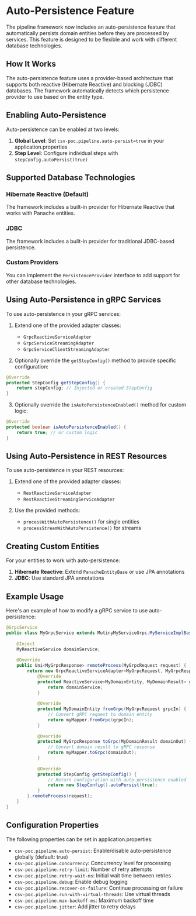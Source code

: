 # Auto-Persistence Feature

The pipeline framework now includes an auto-persistence feature that automatically persists domain entities before they are processed by services. This feature is designed to be flexible and work with different database technologies.

## How It Works

The auto-persistence feature uses a provider-based architecture that supports both reactive (Hibernate Reactive) and blocking (JDBC) databases. The framework automatically detects which persistence provider to use based on the entity type.

## Enabling Auto-Persistence

Auto-persistence can be enabled at two levels:

1. **Global Level**: Set `csv-poc.pipeline.auto-persist=true` in your application.properties
2. **Step Level**: Configure individual steps with `stepConfig.autoPersist(true)`

## Supported Database Technologies

### Hibernate Reactive (Default)
The framework includes a built-in provider for Hibernate Reactive that works with Panache entities.

### JDBC
The framework includes a built-in provider for traditional JDBC-based persistence.

### Custom Providers
You can implement the `PersistenceProvider` interface to add support for other database technologies.

## Using Auto-Persistence in gRPC Services

To use auto-persistence in your gRPC services:

1. Extend one of the provided adapter classes:
   - `GrpcReactiveServiceAdapter`
   - `GrpcServiceStreamingAdapter`
   - `GrpcServiceClientStreamingAdapter`

2. Optionally override the `getStepConfig()` method to provide specific configuration:

```java
@Override
protected StepConfig getStepConfig() {
    return stepConfig; // Injected or created StepConfig
}
```

3. Optionally override the `isAutoPersistenceEnabled()` method for custom logic:

```java
@Override
protected boolean isAutoPersistenceEnabled() {
    return true; // or custom logic
}
```

## Using Auto-Persistence in REST Resources

To use auto-persistence in your REST resources:

1. Extend one of the provided adapter classes:
   - `RestReactiveServiceAdapter`
   - `RestReactiveStreamingServiceAdapter`

2. Use the provided methods:
   - `processWithAutoPersistence()` for single entities
   - `processStreamWithAutoPersistence()` for streams

## Creating Custom Entities

For your entities to work with auto-persistence:

1. **Hibernate Reactive**: Extend `PanacheEntityBase` or use JPA annotations
2. **JDBC**: Use standard JPA annotations

## Example Usage

Here's an example of how to modify a gRPC service to use auto-persistence:

```java
@GrpcService
public class MyGrpcService extends MutinyMyServiceGrpc.MyServiceImplBase {
    
    @Inject
    MyReactiveService domainService;
    
    @Override
    public Uni<MyGrpcResponse> remoteProcess(MyGrpcRequest request) {
        return new GrpcReactiveServiceAdapter<MyGrpcRequest, MyGrpcResponse, MyDomainEntity, MyDomainResult>() {
            @Override
            protected ReactiveService<MyDomainEntity, MyDomainResult> getService() {
                return domainService;
            }
            
            @Override
            protected MyDomainEntity fromGrpc(MyGrpcRequest grpcIn) {
                // Convert gRPC request to domain entity
                return myMapper.fromGrpc(grpcIn);
            }
            
            @Override
            protected MyGrpcResponse toGrpc(MyDomainResult domainOut) {
                // Convert domain result to gRPC response
                return myMapper.toGrpc(domainOut);
            }
            
            @Override
            protected StepConfig getStepConfig() {
                // Return configuration with auto-persistence enabled
                return new StepConfig().autoPersist(true);
            }
        }.remoteProcess(request);
    }
}
```

## Configuration Properties

The following properties can be set in application.properties:

- `csv-poc.pipeline.auto-persist`: Enable/disable auto-persistence globally (default: true)
- `csv-poc.pipeline.concurrency`: Concurrency level for processing
- `csv-poc.pipeline.retry-limit`: Number of retry attempts
- `csv-poc.pipeline.retry-wait-ms`: Initial wait time between retries
- `csv-poc.pipeline.debug`: Enable debug logging
- `csv-poc.pipeline.recover-on-failure`: Continue processing on failure
- `csv-poc.pipeline.run-with-virtual-threads`: Use virtual threads
- `csv-poc.pipeline.max-backoff-ms`: Maximum backoff time
- `csv-poc.pipeline.jitter`: Add jitter to retry delays